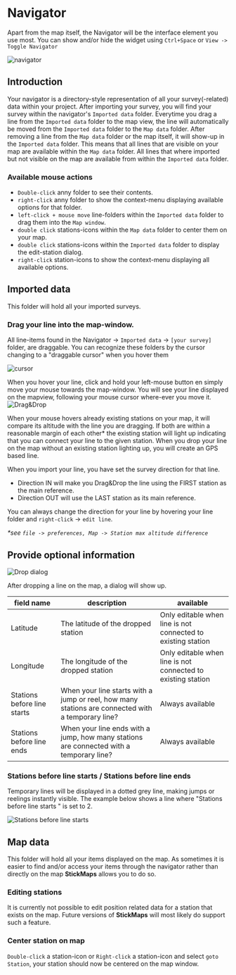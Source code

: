 # Navigator
Apart from the map itself, the Navigator will be the interface element you use most.
You can show and/or hide the widget using `Ctrl+Space` or `View -> Toggle Navigator`

![navigator](images/navigator/page_1.png "Navigator")


## Introduction
Your navigator is a directory-style representation of all your survey(-related) data within your project.
After importing your survey, you will find your survey within the navigator's `Imported data` folder.
Everytime you drag a line from the `Imported data` folder to the map view, the line will automatically be moved from the `Imported data` folder to the `Map data` folder.
After removing a line from the `Map data` folder or the map itself, it will show-up in the `Imported data` folder.
This means that all lines that are visible on your map are available within the `Map data` folder.
All lines that where imported but not visible on the map are available from within the `Imported data` folder.

### Available mouse actions
- `Double-click` anny folder to see their contents.
- `right-click` anny folder to show the context-menu displaying available options for that folder.
- `left-click + mouse move` line-folders within the `Imported data` folder to drag them into the `Map window`.
- `double click` stations-icons within the `Map data` folder to center them on your map.
- `double click` stations-icons within the `Imported data` folder to display the edit-station dialog.
- `right-click` station-icons to show the context-menu displaying all available options.

## Imported data
This folder will hold all your imported surveys.

### Drag your line into the map-window.
All line-items found in the Navigator -> `Imported data` -> `[your survey]` folder, are draggable.
You can recognize these folders by the cursor changing to a "draggable cursor" when you hover them

 ![cursor](images/navigator/drag_hover.png "cursor")

When you hover your line, click and hold your left-mouse button en simply move your mouse towards the map-window.
You will see your line displayed on the mapview, following your mouse cursor where-ever you move it.
![Drag&Drop](images/navigator/page_2.png "Drag&Drop")

When your mouse hovers already existing stations on your map, it will compare its altitude with the line you are dragging.
If both are within a reasonable margin of each other* the existing station will light up indicating that you can connect your line to the given station.
When you drop your line on the map without an existing station lighting up, you will create an GPS based line.

When you import your line, you have set the survey direction for that line.
 - Direction IN will make you Drag&Drop the line using the FIRST station as the main reference.
 - Direction OUT will use the LAST station as its main reference.

You can always change the direction for your line by hovering your line folder and `right-click` -> `edit line`.

*\*see `file -> preferences, Map -> Station max altitude difference`*

## Provide optional information
![Drop dialog](images/navigator/page_3.png "Dailog")

After dropping a line on the map, a dialog will show up.

| field name | description | available |
| ----------- | ----------- | --------- |
| Latitude | The latitude of the dropped station | Only editable when line is not connected to existing station |
| Longitude | The longitude of the dropped station | Only editable when line is not connected to existing station |
| Stations before line starts | When your line starts with a jump or reel, how many stations are connected with a temporary line? | Always available |
| Stations before line ends | When your line ends with a jump, how many stations are connected with a temporary line? | Always available |


### Stations before line starts / Stations before line ends
Temporary lines will be displayed in a dotted grey line, making jumps or reelings instantly visible.
The example below shows a line where "Stations before line starts " is set to 2.
 
![Stations before line starts](images/navigator/page_4.png "Stations before line starts")

## Map data
This folder will hold all your items displayed on the map.
As sometimes it is easier to find and/or access your items through the navigator rather than directly on the map **StickMaps** allows you to do so.

### Editing stations
It is currently not possible to edit position related data for a station that exists on the map.
Future versions of **StickMaps** will most likely do support such a feature.

### Center station on map
`Double-click` a station-icon or `Right-click` a station-icon and select `goto Station`, your station should now be centered on the map window.



